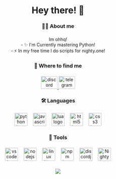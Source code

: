 <h1 align="center">Hey there! 👋</h1>

###

<h3 align="center">👨‍💻 About me</h3>

###

<p align="center">Im ohhq!<br>- ✨ I'm Currently mastering Python!<br>- ⚡ In my free time I do scripts for nighty.one!</p>

###

<h3 align="center">📁 Where to find me</h3>

###

<div align="center">
    <a href="https://discord.com/users/1007749419652882523" target="_blank">
        <img src="https://raw.githubusercontent.com/rahuldkjain/github-profile-readme-generator/master/src/images/icons/Social/discord.svg" width="52" height="40" alt="discord logo" />
    </a>
    <a href="https://t.me/ohhqs" target="_blank">
        <img src="https://upload.wikimedia.org/wikipedia/commons/thumb/8/82/Telegram_logo.svg/2048px-Telegram_logo.svg.png" width="52" height="40" alt="telegram log" />
    </a>
</div>

###

<h3 align="center">🛠 Languages</h3>

###

<div align="center">
    <img src="https://cdn.jsdelivr.net/gh/devicons/devicon@latest/icons/python/python-original.svg" height="41" alt="python logo" />
    <img width="10" />
    <img src="https://cdn.jsdelivr.net/gh/devicons/devicon@latest/icons/javascript/javascript-original.svg" height="41" alt="javascript logo" />
    <img width="10" />
    <img src="https://cdn.jsdelivr.net/gh/devicons/devicon@latest/icons/lua/lua-original.svg" height="41" alt="lua logo" />
    <img width="10" />
    <img src="https://cdn.jsdelivr.net/gh/devicons/devicon@latest/icons/html5/html5-original.svg" height="41" alt="html5 logo" />
    <img width="10" />
    <img src="https://cdn.jsdelivr.net/gh/devicons/devicon@latest/icons/css3/css3-original.svg" height="41" alt="css3 logo" />
</div>

###

<h3 align="center">🔧 Tools</h3>

###

<div align="center">    
    <img src="https://cdn.jsdelivr.net/gh/devicons/devicon@latest/icons/vscode/vscode-original.svg" height="41" alt="vscode logo" />
    <img width="10" />
    <img src="https://cdn.jsdelivr.net/gh/devicons/devicon@latest/icons/nodejs/nodejs-original.svg" height="41" alt="nodejs logo" />
    <img width="10" />
    <img src="https://cdn.jsdelivr.net/gh/devicons/devicon@latest/icons/linux/linux-original.svg" height="41" alt="linux logo" />
    <img width="10" />
    <img src="https://cdn.jsdelivr.net/gh/devicons/devicon@latest/icons/npm/npm-original-wordmark.svg" height="41" alt="npm logo" />
    <img width="10" />
    <img src="https://cdn.jsdelivr.net/gh/devicons/devicon@latest/icons/discordjs/discordjs-original.svg" height="41" alt="discordjs logo" />
    <img width="10" />
    <a href="https://nighty.one" target="_blank">
        <img src="https://nighty.one/assets/images/logo/nighty.png" height="41" alt="Nighty logo" />
    </a>
</div>

###

<div align="center">
    <img src="https://visitor-badge.laobi.icu/badge?page_id=gvvq.gvvq&left_color=black&right_color=darkgray&left_text=Views!" />
</div>

###
